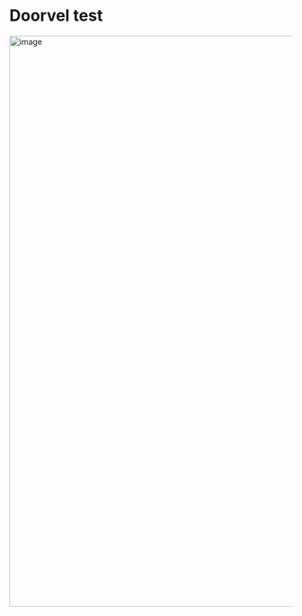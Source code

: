 # Doorvel test

<img width="1016" alt="image" src="https://github.com/blogui91/doorvel-test/assets/5723380/556764f7-851d-4117-842d-cbd2af376c29">

